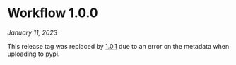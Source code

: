 # Workflow 1.0.0

*January 11, 2023*

This release tag was replaced by [1.0.1](1.0.1.md) due to an error on the metadata when uploading to
pypi.
